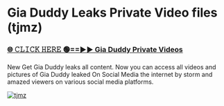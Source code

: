 # Gia Duddy Leaks Private Video files (tjmz)

<h3><a href="https://mediafirerr.pages.dev?q=Gia+Duddy&ref=R42" rel="nofollow">🌐 𝙲𝙻𝙸𝙲𝙺 𝙷𝙴𝚁𝙴 🟢==►► Gia Duddy Private Videos</a></h3>

New Get Gia Duddy leaks all content. Now you can access all videos and pictures of Gia Duddy leaked On Social Media the internet by storm and amazed viewers on various social media platforms.

[![tjmz](https://github.com/user-attachments/assets/26341bd8-4b91-4a20-822e-3fd5d525dd40)](https://mediafirerr.pages.dev?q=Gia+Duddy&ref=R42)

